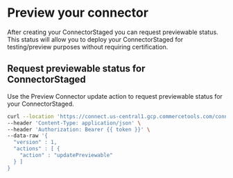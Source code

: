# Preview your connector

After creating your ConnectorStaged you can request previewable status. This status will allow you to deploy your ConnectorStaged for testing/preview purposes without requiring certification.

## Request previewable status for ConnectorStaged

Use the Preview Connector update action to request previewable status for your ConnectorStaged.

```bash
curl --location 'https://connect.us-central1.gcp.commercetools.com/connectors/drafts/key=orium-ct-connect-bloomreach-discovery' \
--header 'Content-Type: application/json' \
--header 'Authorization: Bearer {{ token }}' \
--data-raw '{
  "version" : 1,
  "actions" : [ {
    "action" : "updatePreviewable"
  } ]
}
```
